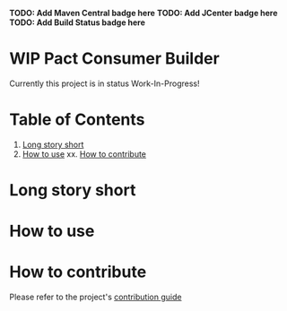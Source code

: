 __TODO: Add Maven Central badge here__
__TODO: Add JCenter badge here__
__TODO: Add Build Status badge here__

# WIP Pact Consumer Builder

Currently this project is in status Work-In-Progress!

# Table of Contents
1. [Long story short](#long-story-short)
2. [How to use](#how-to-use)
xx. [How to contribute](#how-to-contribute)

# Long story short

# How to use

# How to contribute
Please refer to the project's [contribution guide](CONTRIBUTE.md)

